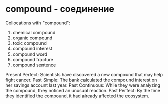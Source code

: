 # compound - соединение

Collocations with "compound":

1. chemical compound
2. organic compound
3. toxic compound
4. compound interest
5. compound word
6. compound fracture
7. compound sentence

Present Perfect: Scientists have discovered a new compound that may help fight cancer.
Past Simple: The bank calculated the compound interest on her savings account last year.
Past Continuous: While they were analyzing the compound, they noticed an unusual reaction.
Past Perfect: By the time they identified the compound, it had already affected the ecosystem.
